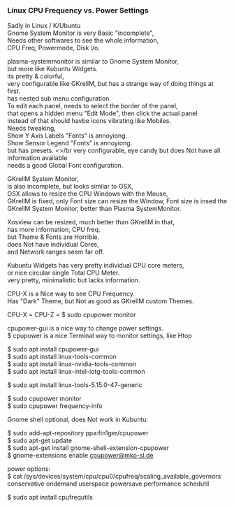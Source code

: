 ### Linux CPU Frequency vs. Power Settings </p>

Sadly in Linux / K/Ubuntu </br>
Gnome System Monitor is very Basic "incomplete",</br>
Needs other softwares to see the whole information, </br>
CPU Freq, Powermode, Disk i/o. </p>

plasma-systemmonitor is similar to Gnome System Monitor, </br>
but more like Kubuntu Widgets.</br>
its pretty & colorful, </br>
very configurable like GKrellM, but has a strange way of doing things at first.</br>
has nested sub menu configuration.</br>
To edit each panel, needs to select the border of the panel,</br> 
that opens a hidden menu "Edit Mode", then click the actual panel </br>
instead of that should havbe icons vibrating like Mobiles.</br> 
Needs tweaking, </br>
Show Y Axis Labels "Fonts" is annoyiong.</br>
Show Sensor Legend "Fonts" is annoyiong.</br> 
but has presets. <>/br
very configurable, eye candy but does Not have all information available </br>
needs a good Global Font configuration.</p>

GKrellM System Monitor, </br>
is also incomplete, but looks similar to OSX,</br>
OSX allows to resize the CPU Windows with the Mouse,</br>
GKrellM is fixed, only Font size can resize the Window,
Font size is insed the GKrellM System Monitor, better than Plasma SystemMonitor.</p>

Xosview can be resized, much better than GKrellM in that,</br>
has more information, CPU freq.</br>
but Theme & Fonts are Horrible.</br>
does Not have individual Cores, </br>
and Network ranges seem far off.</p>

Kubuntu Widgets has very pretty individual CPU core meters, </br>
or nice circular single Total CPU Meter.</br>
very pretty, minimalistic but lacks information.</p>

CPU-X is a Nice way to see CPU Frequency. </br>
Has "Dark" Theme, but Not as good as GKrellM custom Themes.</p>

CPU-X = CPU-Z = $ sudo cpupower monitor </p>

cpupower-gui is a nice way to change power settings.</br>
$ cpupower is a nice Terminal way to monitor settings, like Htop </p>

$ sudo apt install cpupower-gui </br>
$ sudo apt install linux-tools-common </br>
$ sudo apt install linux-nvidia-tools-common </br>
$ sudo apt install linux-intel-iotg-tools-common </p>
$ sudo apt install linux-tools-5.15.0-47-generic </p>

$ sudo cpupower monitor </br>
$ sudo cpupower frequency-info </p>

Gnome shell optional, does Not work in Kubuntu: </p>

$ sudo add-apt-repository ppa:fin1ger/cpupower </br>
$ sudo apt-get update </br>
$ sudo apt-get install gnome-shell-extension-cpupower </br>
$ gnome-extensions enable cpupower@mko-sl.de </p>

power options: </br>
$ cat /sys/devices/system/cpu/cpu0/cpufreq/scaling_available_governors </br> 
conservative ondemand userspace powersave performance schedutil <p>

$ sudo apt install cpufrequtils </br>
